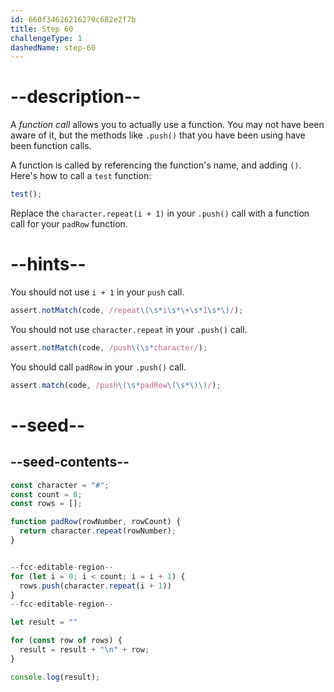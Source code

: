 ```yaml
---
id: 660f34626216270c682e2f7b
title: Step 60
challengeType: 1
dashedName: step-60
---
```


# --description--

A <dfn>function call</dfn> allows you to actually use a function. You may not have been aware of it, but the methods like `.push()` that you have been using have been function calls.

A function is called by referencing the function's name, and adding `()`. Here's how to call a `test` function:

```js
test();
```

Replace the `character.repeat(i + 1)` in your `.push()` call with a function call for your `padRow` function.

# --hints--

You should not use `i + 1` in your `push` call.

```js
assert.notMatch(code, /repeat\(\s*i\s*\+\s*1\s*\)/);
```

You should not use `character.repeat` in your `.push()` call.

```js
assert.notMatch(code, /push\(\s*character/);
```

You should call `padRow` in your `.push()` call.

```js
assert.match(code, /push\(\s*padRow\(\s*\)\)/);
```

# --seed--

## --seed-contents--

```js
const character = "#";
const count = 8;
const rows = [];

function padRow(rowNumber, rowCount) {
  return character.repeat(rowNumber);
}


--fcc-editable-region--
for (let i = 0; i < count; i = i + 1) {
  rows.push(character.repeat(i + 1))
}
--fcc-editable-region--

let result = ""

for (const row of rows) {
  result = result + "\n" + row;
}

console.log(result);
```
